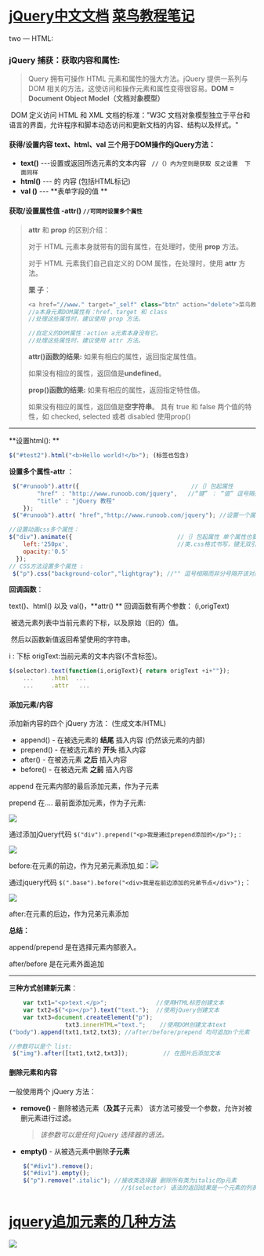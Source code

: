 # [jQuery中文文档](https://www.jquery123.com/hover/) [菜鸟教程笔记](https://www.runoob.com/jquery/jquery-tutorial.html)

 two — HTML:



### jQuery 捕获：获取内容和属性:

> Query 拥有可操作 HTML 元素和属性的强大方法。jQuery 提供一系列与 DOM 相关的方法，这使访问和操作元素和属性变得很容易。**DOM = Document Object Model（文档对象模型）**

​	DOM 定义访问 HTML 和 XML 文档的标准："W3C 文档对象模型独立于平台和语言的界面，允许程序和脚本动态访问和更新文档的内容、结构以及样式。"

#### 获得/设置内容  text、html、val 三个用于DOM操作的jQuery方法：

  * **text()**   ---设置或返回所选元素的文本内容  ` //（）内为空则是获取 反之设置  下面同样`
  * **html()**   ---                                    的 内容 (包括HTML标记) 
  * **val ()**     ---                     **表单字段的值 ** 

#### 获取/设置属性值 -attr()    ` //可同时设置多个属性  `

> **attr** 和 **prop** 的区别介绍：
>
> 对于 HTML 元素本身就带有的固有属性，在处理时，使用 **prop** 方法。
>
> 对于 HTML 元素我们自己自定义的 DOM 属性，在处理时，使用 **attr** 方法。
>
> **栗 子**：
>
> ```javascript
> <a href="//www." target="_self" class="btn" action="delete">菜鸟教程</a>
> //a本身元素DOM属性有：href、target 和 class
> //处理这些属性时，建议使用 prop 方法。
> 
> //自定义的DOM属性：action a元素本身没有它。
> //处理这些属性时，建议使用 attr 方法。
> ```
>
> **attr()函数的结果:**   如果有相应的属性，返回指定属性值。
>
> 如果没有相应的属性，返回值是**undefined**。
>
> **prop()函数的结果:**  如果有相应的属性，返回指定特性值。
>
> 如果没有相应的属性，返回值是**空字符串**。  具有 true 和 false 两个值的特性，如 checked, selected 或者 disabled 使用prop()

---



**设置html(): ** 

```javascript
$("#test2").html("<b>Hello world!</b>"); (标签也包含)
```



**设置多个属性-attr** ：

```javascript
 $("#runoob").attr({								//｛｝包起属性
        "href" : "http://www.runoob.com/jquery",   //“键” ： “值” 逗号隔开每对属性
        "title" : "jQuery 教程"
    });
 $("#runoob").attr(	"href","http://www.runoob.com/jquery"); //设置一个属性同css👇

//设置动画css多个属性：
$("div").animate({								//｛｝包起属性 单个属性也要该括号
    left:'250px',                          		//类.css格式书写，键无双引号
    opacity:'0.5'
  });
// CSS方法设置多个属性 :
 $("p").css("background-color","lightgray"); //"" 逗号相隔而非分号隔开该对属性
```



**回调函数**：

text()、html() 以及 val()，**attr() **   回调函数有两个参数： (i,origText)

​					被选元素列表中当前元素的下标，以及原始（旧的）值。

​					然后以函数新值返回希望使用的字符串。

i : 下标       origText:当前元素的文本内容(不含标签)。

```javascript
$(selector).text(function(i,origText){ return origText +i+""});
	...		.html  ...
    ...     .attr   ...
```



#### 添加元素/内容

添加新内容的四个 jQuery 方法： (生成文本/HTML)

- append() -    在被选元素的     **结尾**  插入内容    (仍然该元素的内部)
- prepend() -  在被选元素的     **开头**  插入内容
- after() -         在被选元素        **之后**  插入内容
- before() -      在被选元素        **之前**  插入内容

append 在元素内部的最后添加元素，作为子元素

prepend 在....              最前面添加元素，作为子元素:

![](https://gss0.baidu.com/-4o3dSag_xI4khGko9WTAnF6hhy/zhidao/wh%3D600%2C800/sign=c6fb72daf8d3572c66b794daba234f1f/e7cd7b899e510fb3c30e52a4d333c895d1430ce9.jpg)

通过添加jQuery代码 `$("div").prepend("<p>我是通过prepend添加的</p>");` :

![](https://gss0.baidu.com/-4o3dSag_xI4khGko9WTAnF6hhy/zhidao/wh%3D600%2C800/sign=39c9c11079f082022dc799397bcbd7d5/810a19d8bc3eb135a7789288ac1ea8d3fd1f4441.jpg)

before:在元素的前边，作为兄弟元素添加,如：![](https://gss0.baidu.com/9vo3dSag_xI4khGko9WTAnF6hhy/zhidao/wh%3D600%2C800/sign=f676e8dfdb00baa1ba794fbd7720952a/55e736d12f2eb938f21b5fc1df628535e5dd6f8a.jpg)

通过jquery代码 `$(".base").before("<div>我是在前边添加的兄弟节点</div>");`：

![](https://gss0.baidu.com/9fo3dSag_xI4khGko9WTAnF6hhy/zhidao/wh%3D600%2C800/sign=5a1bc140a74bd1130498bf346a9f8837/cdbf6c81800a19d82eb0a13639fa828ba61e4655.jpg)

after:在元素的后边，作为兄弟元素添加

**总结：**

append/prepend 是在选择元素内部嵌入。

after/before 是在元素外面追加

----

**三种方式创建新元素**： 

```javascript
 	var txt1="<p>text.</p>";    		  //使用HTML标签创建文本
    var txt2=$("<p></p>").text("text.");  //使用jQuery创建文本
    var txt3=document.createElement("p");  
				txt3.innerHTML="text.";	   //使用DOM创建文本text 
("body").append(txt1,txt2,txt3); //after/before/prepend 均可追加n个元素

//参数可以是个 list:
 $("img").after([txt1,txt2,txt3]);          // 在图片后添加文本
```



#### 删除元素和内容

   一般使用两个 jQuery 方法：

- **remove()** - 删除被选元素（**及其**子元素） 该方法可接受一个参数，允许对被删元素进行过滤。

  > *该参数可以是任何 jQuery 选择器的语法。*

- **empty()** - 从被选元素中删除**子元素**

```javascript
	$("#div1").remove();  
	$("#div1").empty();
	$("p").remove(".italic"); //接收类选择器 删除所有类为italic的p元素
								//$(selector) 语法的返回结果是一个元素的列表
```



# [jquery追加元素的几种方法](https://blog.csdn.net/xiangxiangw29/article/details/52460563)

![](https://img-blog.csdn.net/20160908101926119?watermark/2/text/aHR0cDovL2Jsb2cuY3Nkbi5uZXQv/font/5a6L5L2T/fontsize/400/fill/I0JBQkFCMA==/dissolve/70/gravity/SouthEast)

